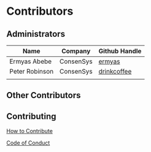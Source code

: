 # Contributors

## Administrators


| Name           | Company   | Github Handle                                 |
|----------------|-----------|-----------------------------------------------|
| Ermyas Abebe   | ConsenSys | [ermyas](https://github.com/ermyas)           |
| Peter Robinson | ConsenSys | [drinkcoffee](https://github.com/drinkcoffee) |
|                |           |                                               |

## Other Contributors



## Contributing
[How to Contribute](docs/CONTRIBUTING.html)

[Code of Conduct](docs/CODE_OF_CONDUCT.html)
